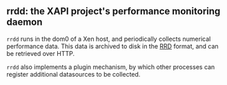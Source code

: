 rrdd: the XAPI project's performance monitoring daemon
------------------------------------------------------

`rrdd` runs in the dom0 of a Xen host, and periodically collects numerical
performance data. This data is archived to disk in the
[RRD](http://en.wikipedia.org/wiki/Round-Robin_Database) format, and can be
retrieved over HTTP.

`rrdd` also implements a plugin mechanism, by which other processes can register
additional datasources to be collected.
